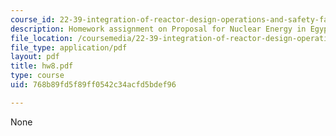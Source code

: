 ```yaml
---
course_id: 22-39-integration-of-reactor-design-operations-and-safety-fall-2006
description: Homework assignment on Proposal for Nuclear Energy in Egypt.
file_location: /coursemedia/22-39-integration-of-reactor-design-operations-and-safety-fall-2006/768b89fd5f89ff0542c34acfd5bdef96_hw8.pdf
file_type: application/pdf
layout: pdf
title: hw8.pdf
type: course
uid: 768b89fd5f89ff0542c34acfd5bdef96

---
```

None